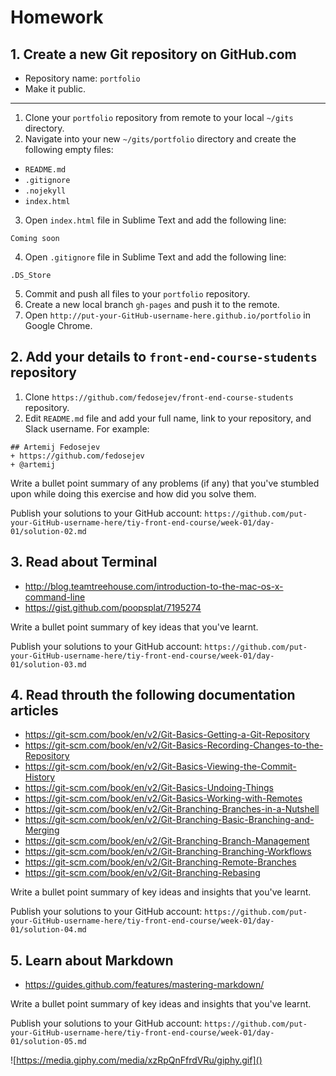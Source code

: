 # Homework

## 1. Create a new Git repository on GitHub.com

+ Repository name: `portfolio`
+ Make it public.

---

1. Clone your `portfolio` repository from remote to your local `~/gits` directory.
2. Navigate into your new `~/gits/portfolio` directory and create the following empty files:
  + `README.md`
  + `.gitignore`
  + `.nojekyll`
  + `index.html`

3. Open `index.html` file in Sublime Text and add the following line:

  `Coming soon`

4. Open `.gitignore` file in Sublime Text and add the following line:

  `.DS_Store`

5. Commit and push all files to your `portfolio` repository.
6. Create a new local branch `gh-pages` and push it to the remote.
7. Open `http://put-your-GitHub-username-here.github.io/portfolio` in Google Chrome.

## 2. Add your details to `front-end-course-students` repository

1. Clone `https://github.com/fedosejev/front-end-course-students` repository.
2. Edit `README.md` file and add your full name, link to your repository, and Slack username. For example:

  ```
  ## Artemij Fedosejev
  + https://github.com/fedosejev
  + @artemij
  ```

Write a bullet point summary of any problems (if any) that you've stumbled upon while doing this exercise and how did you solve them.

Publish your solutions to your GitHub account: `https://github.com/put-your-GitHub-username-here/tiy-front-end-course/week-01/day-01/solution-02.md`

## 3. Read about Terminal

+ http://blog.teamtreehouse.com/introduction-to-the-mac-os-x-command-line
+ https://gist.github.com/poopsplat/7195274

Write a bullet point summary of key ideas that you've learnt.

Publish your solutions to your GitHub account: `https://github.com/put-your-GitHub-username-here/tiy-front-end-course/week-01/day-01/solution-03.md`

## 4. Read throuth the following documentation articles

+ https://git-scm.com/book/en/v2/Git-Basics-Getting-a-Git-Repository
+ https://git-scm.com/book/en/v2/Git-Basics-Recording-Changes-to-the-Repository
+ https://git-scm.com/book/en/v2/Git-Basics-Viewing-the-Commit-History
+ https://git-scm.com/book/en/v2/Git-Basics-Undoing-Things
+ https://git-scm.com/book/en/v2/Git-Basics-Working-with-Remotes
+ https://git-scm.com/book/en/v2/Git-Branching-Branches-in-a-Nutshell
+ https://git-scm.com/book/en/v2/Git-Branching-Basic-Branching-and-Merging
+ https://git-scm.com/book/en/v2/Git-Branching-Branch-Management
+ https://git-scm.com/book/en/v2/Git-Branching-Branching-Workflows
+ https://git-scm.com/book/en/v2/Git-Branching-Remote-Branches
+ https://git-scm.com/book/en/v2/Git-Branching-Rebasing

Write a bullet point summary of key ideas and insights that you've learnt.

Publish your solutions to your GitHub account: `https://github.com/put-your-GitHub-username-here/tiy-front-end-course/week-01/day-01/solution-04.md`

## 5. Learn about Markdown

+ https://guides.github.com/features/mastering-markdown/

Write a bullet point summary of key ideas and insights that you've learnt.

Publish your solutions to your GitHub account: `https://github.com/put-your-GitHub-username-here/tiy-front-end-course/week-01/day-01/solution-05.md`

![https://media.giphy.com/media/xzRpQnFfrdVRu/giphy.gif]()
